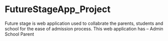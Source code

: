 # FutureStageApp_Project
Future stage is web application used to collabrate the parents, students and school for the ease of admission process. This web application has –  Admin School Parent
